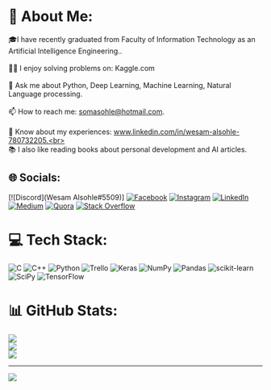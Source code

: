 # 💫 About Me:
🎓I  have recently graduated from Faculty of Information Technology as an Artificial Intelligence Engineering..<br><br>👨‍💻 I enjoy solving problems on: Kaggle.com<br><br>💬 Ask me about Python, Deep Learning, Machine Learning, Natural Language processing.<br><br>📫 How to reach me: somasohle@hotmail.com.<br><br>📄 Know about my experiences:  www.linkedin.com/in/wesam-alsohle-780732205.<br><br>📚 I also like reading books about personal development and AI articles.


## 🌐 Socials:
[![Discord](Wesam Alsohle#5509)] [![Facebook](https://img.shields.io/badge/Facebook-%231877F2.svg?logo=Facebook&logoColor=white)](https://facebook.com/https://www.facebook.com/profile.php?id=100079852931301) [![Instagram](https://img.shields.io/badge/Instagram-%23E4405F.svg?logo=Instagram&logoColor=white)](https://instagram.com/https://www.instagram.com/wesam_alsohle/) [![LinkedIn](https://img.shields.io/badge/LinkedIn-%230077B5.svg?logo=linkedin&logoColor=white)](https://linkedin.com/in/www.linkedin.com/in/wesam-alsohle-780732205) [![Medium](https://img.shields.io/badge/Medium-12100E?logo=medium&logoColor=white)](https://medium.com/@https://medium.com/@wesamalsuhly) [![Quora](https://img.shields.io/badge/Quora-%23B92B27.svg?logo=Quora&logoColor=white)](https://quora.com/profile/https://www.quora.com/profile/Wesam-AlSuhly) [![Stack Overflow](https://img.shields.io/badge/-Stackoverflow-FE7A16?logo=stack-overflow&logoColor=white)](https://stackoverflow.com/users/9069153) 

# 💻 Tech Stack:
![C](https://img.shields.io/badge/c-%2300599C.svg?style=for-the-badge&logo=c&logoColor=white) ![C++](https://img.shields.io/badge/c++-%2300599C.svg?style=for-the-badge&logo=c%2B%2B&logoColor=white) ![Python](https://img.shields.io/badge/python-3670A0?style=for-the-badge&logo=python&logoColor=ffdd54) ![Trello](https://img.shields.io/badge/Trello-%23026AA7.svg?style=for-the-badge&logo=Trello&logoColor=white) ![Keras](https://img.shields.io/badge/Keras-%23D00000.svg?style=for-the-badge&logo=Keras&logoColor=white) ![NumPy](https://img.shields.io/badge/numpy-%23013243.svg?style=for-the-badge&logo=numpy&logoColor=white) ![Pandas](https://img.shields.io/badge/pandas-%23150458.svg?style=for-the-badge&logo=pandas&logoColor=white) ![scikit-learn](https://img.shields.io/badge/scikit--learn-%23F7931E.svg?style=for-the-badge&logo=scikit-learn&logoColor=white) ![SciPy](https://img.shields.io/badge/SciPy-%230C55A5.svg?style=for-the-badge&logo=scipy&logoColor=%white) ![TensorFlow](https://img.shields.io/badge/TensorFlow-%23FF6F00.svg?style=for-the-badge&logo=TensorFlow&logoColor=white)
# 📊 GitHub Stats:
![](https://github-readme-stats.vercel.app/api?username=wesam-alsohle&theme=blueberry&hide_border=false&include_all_commits=false&count_private=false)<br/>
![](https://github-readme-streak-stats.herokuapp.com/?user=wesam-alsohle&theme=blueberry&hide_border=false)<br/>
![](https://github-readme-stats.vercel.app/api/top-langs/?username=wesam-alsohle&theme=blueberry&hide_border=false&include_all_commits=false&count_private=false&layout=compact)

---
[![](https://visitcount.itsvg.in/api?id=wesam-alsohle&icon=4&color=0)](https://visitcount.itsvg.in)

